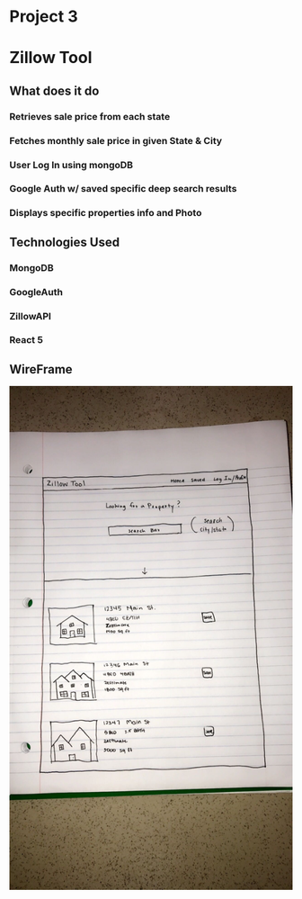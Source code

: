 # Project 3 

# Zillow Tool

## What does it do

### Retrieves sale price from each state

### Fetches monthly sale price in given State & City 

### User Log In using mongoDB 

### Google Auth w/ saved specific deep search results 

### Displays specific properties info and Photo

## Technologies Used 

### MongoDB

### GoogleAuth

### ZillowAPI

### React 5

## WireFrame

![Manager View - Options](./images/prj3wf.jpg)
